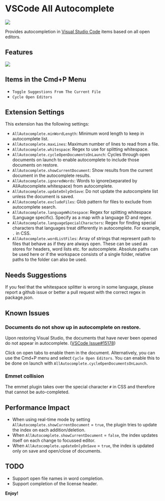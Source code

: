 # VSCode All Autocomplete
[![](https://vsmarketplacebadge.apphb.com/version/Atishay-Jain.All-Autocomplete.svg)](https://marketplace.visualstudio.com/items?itemName=Atishay-Jain.All-Autocomplete)

Provides autocompletion in [Visual Studio Code](https://github.com/Microsoft/vscode) items based on all open editors.

## Features

![](https://cdn.rawgit.com/atishay/vscode-allautocomplete/1ea2b07b/images/All-Autocomplete.gif)

## Items in the Cmd+P Menu
* `Toggle Suggestions From The Current File`
* `Cycle Open Editors`

## Extension Settings

This extension has the following settings:

* `AllAutocomplete.minWordLength`: Minimum word length to keep in autocomplete list.
* `AllAutocomplete.maxLines`: Maximum number of lines to read from a file.
* `AllAutocomplete.whitespace`: Regex to use for splitting whitespace.
* `AllAutocomplete.cycleOpenDocumentsOnLaunch`: Cycles through open documents on launch to enable autocomplete to include those documents on restore.
* `AllAutocomplete.showCurrentDocument`: Show results from the current document in the autocomplete results.
* `AllAutocomplete.ignoredWords`: Words to ignore(separated by AllAutocomplete.whitespace) from autocomplete.
* `AllAutocomplete.updateOnlyOnSave`: Do not update the autocomplete list unless the document is saved.
* `AllAutocomplete.excludeFiles`: Glob pattern for files to exclude from autocomplete search.
* `AllAutocomplete.languageWhitespace`: Regex for splitting whitespace (Language specific). Specify as a map with a language ID and regex.
* `AllAutocomplete.languageSpecialCharacters`: Regex for finding special characters that languages treat differently in autocomplete. For example, `.` in CSS.
* `AllAutocomplete.wordListFiles`: Array of strings that represent path to files that behave as if they are always open. These can be used as stores for headers, word lists etc. for autocomplete. Absolute paths can be used here or if the workspace consists of a single folder, relative paths to the folder can also be used.

## Needs Suggestions
If you feel that the whitespace splitter is wrong in some language, please report a github issue or better a pull request with the correct regex in package.json.

## Known Issues

### Documents do not show up in autocomplete on restore.

Upon restoring Visual Studio, the documents that have never been opened do not appear in autocomplete. ([VSCode Issue#15178](https://github.com/Microsoft/vscode/issues/15178))

Click on open tabs to enable them in the document. Alternatively, you can use the Cmd+P menu and select `Cycle Open Editors`. You can enable this to be done on launch with `AllAutocomplete.cycleOpenDocumentsOnLaunch`.

### Emmet collision

The emmet plugin takes over the special character `#` in CSS and therefore that cannot be auto-completed.

## Performance Impact
* When using real-time mode by setting `AllAutocomplete.showCurrentDocument` = `true`, the plugin tries to update the index on each addition/deletion.
* When `AllAutocomplete.showCurrentDocument` = `false`, the index updates itself on each change to focussed editor.
* When `AllAutocomplete.updateOnlyOnSave` = `true`, the index is updated only on save and open/close of documents.

## TODO
* Support open file names in word completion.
* Support completion of the license header.

**Enjoy!**
